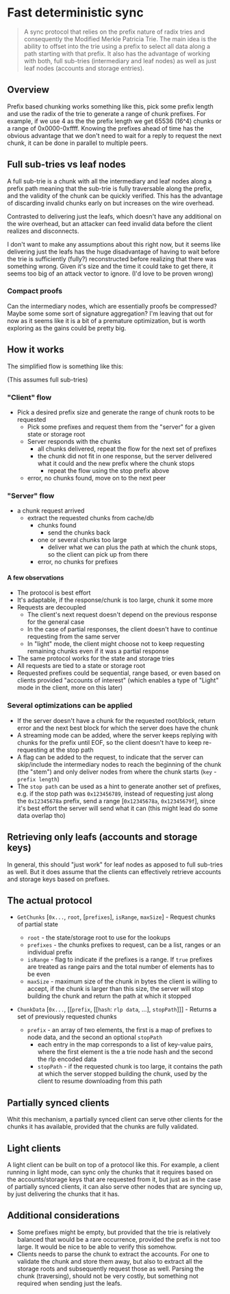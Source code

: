 # Fast deterministic sync

> A sync protocol that relies on the prefix nature of radix tries and consequently the Modified Merkle Patricia Trie. The main idea is the ability to offset into the trie using a prefix to select all data along a path starting with that prefix. It also has the advantage of working with both, full sub-tries (intermediary and leaf nodes) as well as just leaf nodes (accounts and storage entries).

## Overview

Prefix based chunking works something like this, pick some prefix length and use the radix of the trie to generate a range of chunk prefixes. For example, if we use 4 as the the prefix length we get 65536 (16^4) chunks or a range of 0x0000-0xffff. Knowing the prefixes ahead of time has the obvious advantage that we don't need to wait for a reply to request the next chunk, it can be done in parallel to multiple peers.

## Full sub-tries vs leaf nodes

A full sub-trie is a chunk with all the intermediary and leaf nodes along a prefix path meaning that the sub-trie is fully traversable along the prefix, and the validity of the chunk can be quickly verified. This has the advantage of discarding invalid chunks early on but increases on the wire overhead. 

Contrasted to delivering just the leafs, which doesn't have any additional on the wire overhead, but an attacker can feed invalid data before the client realizes and disconnects. 

I don't want to make any assumptions about this right now, but it seems like delivering just the leafs has the huge disadvantage of having to wait before the trie is sufficiently (fully?) reconstructed before realizing that there was something wrong. Given it's size and the time it could take to get there, it seems too big of an attack vector to ignore. (I'd love to be proven wrong)

### Compact proofs

Can the intermediary nodes, which are essentially proofs be compressed? Maybe some some sort of signature aggregation? I'm leaving that out for now as it seems like it is a bit of a premature optimization, but is worth exploring as the gains could be pretty big.

## How it works

The simplified flow is something like this:

(This assumes full sub-tries)

### "Client" flow

- Pick a desired prefix size and generate the range of chunk roots to be requested
  - Pick some prefixes and request them from the "server" for a given state or storage root
  - Server responds with the chunks
    - all chunks delivered, repeat the flow for the next set of prefixes
    - the chunk did not fit in one response, but the server delivered what it could and the new prefix where the chunk stops
      - repeat the flow using the stop prefix above
  - error, no chunks found, move on to the next peer

### "Server" flow

- a chunk request arrived
  - extract the requested chunks from cache/db
    - chunks found
      - send the chunks back
    - one or several chunks too large
      - deliver what we can plus the path at which the chunk stops, so the client can pick up from there
    - error, no chunks for prefixes

#### A few observations

- The protocol is best effort
- It's adaptable, if the response/chunk is too large, chunk it some more
- Requests are decoupled
  - The client's next request doesn't depend on the previous response for the general case
  - In the case of partial responses, the client doesn't have to continue requesting from the same server
  - In "light" mode, the client might choose not to keep requesting remaining chunks even if it was a partial response
- The same protocol works for the state and storage tries
- All requests are tied to a state or storage root
- Requested prefixes could be sequential, range based, or even based on clients provided "accounts of interest" (which enables a type of "Light" mode in the client, more on this later)

### Several optimizations can be applied

- If the server doesn't have a chunk for the requested root/block, return error and the next best block for which the server does have the chunk
- A streaming mode can be added, where the server keeps replying with chunks for the prefix until EOF, so the client doesn't have to keep re-requesting at the stop path
- A flag can be added to the request, to indicate that the server can skip/include the intermediary nodes to reach the beginning of the chunk (the "stem") and only deliver nodes from where the chunk starts (`key` - `prefix length`)
- The `stop path` can be used as a hint to generate another set of prefixes, e.g. if the stop path was `0x123456789`, instead of requesting just along the `0x12345678a` prefix, send a range [`0x12345678a`, `0x12345679f`], since it's best effort the server will send what it can (this might lead do some data overlap tho)

## Retrieving only leafs (accounts and storage keys)

In general, this should "just work" for leaf nodes as apposed to full sub-tries as well. But it does assume that the clients can effectively retrieve accounts and storage keys based on prefixes.

## The actual protocol
- `GetChunks` [`0x...`, `root`, [`prefixes`], `isRange`, `maxSize`] - Request chunks of partial state
  - `root` - the state/storage root to use for the lookups
  - `prefixes` - the chunks prefixes to request, can be a list, ranges or an individual prefix
  - `isRange` - flag to indicate if the prefixes is a range. If `true` prefixes are treated as range pairs and the total number of elements has to be even
  - `maxSize` - maximum size of the chunk in bytes the client is willing to accept, if the chunk is larger than this size, the server will stop building the chunk and return the path at which it stopped

- `ChunkData` [`0x...`, [[`prefix`, [[`hash`: `rlp data`, ...], `stopPath`]]] - Returns a set of previously requested chunks
  - `prefix` - an array of two elements, the first is a map of prefixes to node data, and the second an optional `stopPath`
    - each entry in the map corresponds to a list of  key-value pairs, where the first element is the a trie node hash and the second the rlp encoded data
    - `stopPath` - if the requested chunk is too large, it contains the path at which the server stopped building the chunk, used by the client to resume downloading from this path

## Partially synced clients

Whit this mechanism, a partially synced client can serve other clients for the chunks it has available, provided that the chunks are fully validated.

## Light clients

A light client can be built on top of a protocol like this. For example, a client running in light mode, can sync only the chunks that it requires based on the accounts/storage keys that are requested from it, but just as in the case of partially synced clients, it can also serve other nodes that are syncing up, by just delivering the chunks that it has.

## Additional considerations

- Some prefixes might be empty, but provided that the trie is relatively balanced that would be a rare occurrence, provided the prefix is not too large. It would be nice to be able to verify this somehow.
- Clients needs to parse the chunk to extract the accounts. For one to validate the chunk and store them away, but also to extract all the storage roots and subsequently request those as well. Parsing the chunk (traversing), should not be very costly, but something not required when sending just the leafs.
